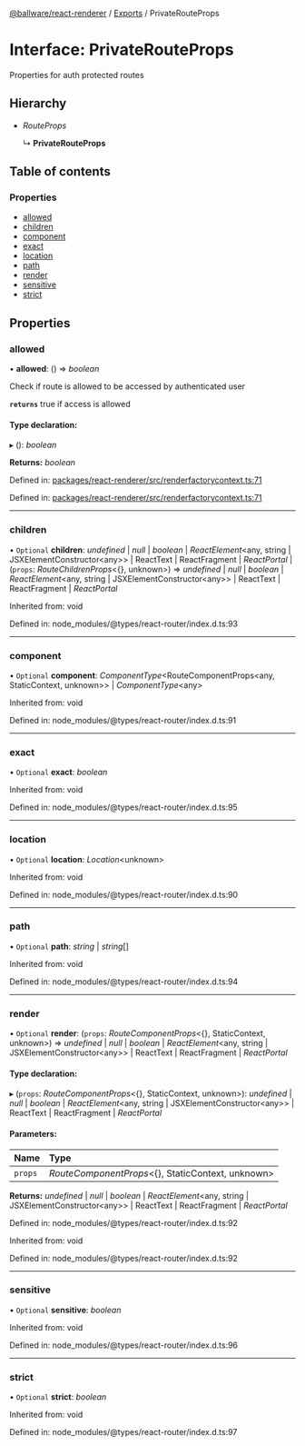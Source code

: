 [@ballware/react-renderer](../README.md) / [Exports](../modules.md) / PrivateRouteProps

# Interface: PrivateRouteProps

Properties for auth protected routes

## Hierarchy

* *RouteProps*

  ↳ **PrivateRouteProps**

## Table of contents

### Properties

- [allowed](privaterouteprops.md#allowed)
- [children](privaterouteprops.md#children)
- [component](privaterouteprops.md#component)
- [exact](privaterouteprops.md#exact)
- [location](privaterouteprops.md#location)
- [path](privaterouteprops.md#path)
- [render](privaterouteprops.md#render)
- [sensitive](privaterouteprops.md#sensitive)
- [strict](privaterouteprops.md#strict)

## Properties

### allowed

• **allowed**: () => *boolean*

Check if route is allowed to be accessed by authenticated user

**`returns`** true if access is allowed

#### Type declaration:

▸ (): *boolean*

**Returns:** *boolean*

Defined in: [packages/react-renderer/src/renderfactorycontext.ts:71](https://github.com/ballware/ballware-client/blob/d3c33ca/packages/react-renderer/src/renderfactorycontext.ts#L71)

Defined in: [packages/react-renderer/src/renderfactorycontext.ts:71](https://github.com/ballware/ballware-client/blob/d3c33ca/packages/react-renderer/src/renderfactorycontext.ts#L71)

___

### children

• `Optional` **children**: *undefined* \| *null* \| *boolean* \| *ReactElement*<any, string \| JSXElementConstructor<any\>\> \| ReactText \| ReactFragment \| *ReactPortal* \| (`props`: *RouteChildrenProps*<{}, unknown\>) => *undefined* \| *null* \| *boolean* \| *ReactElement*<any, string \| JSXElementConstructor<any\>\> \| ReactText \| ReactFragment \| *ReactPortal*

Inherited from: void

Defined in: node_modules/@types/react-router/index.d.ts:93

___

### component

• `Optional` **component**: *ComponentType*<RouteComponentProps<any, StaticContext, unknown\>\> \| *ComponentType*<any\>

Inherited from: void

Defined in: node_modules/@types/react-router/index.d.ts:91

___

### exact

• `Optional` **exact**: *boolean*

Inherited from: void

Defined in: node_modules/@types/react-router/index.d.ts:95

___

### location

• `Optional` **location**: *Location*<unknown\>

Inherited from: void

Defined in: node_modules/@types/react-router/index.d.ts:90

___

### path

• `Optional` **path**: *string* \| *string*[]

Inherited from: void

Defined in: node_modules/@types/react-router/index.d.ts:94

___

### render

• `Optional` **render**: (`props`: *RouteComponentProps*<{}, StaticContext, unknown\>) => *undefined* \| *null* \| *boolean* \| *ReactElement*<any, string \| JSXElementConstructor<any\>\> \| ReactText \| ReactFragment \| *ReactPortal*

#### Type declaration:

▸ (`props`: *RouteComponentProps*<{}, StaticContext, unknown\>): *undefined* \| *null* \| *boolean* \| *ReactElement*<any, string \| JSXElementConstructor<any\>\> \| ReactText \| ReactFragment \| *ReactPortal*

#### Parameters:

Name | Type |
:------ | :------ |
`props` | *RouteComponentProps*<{}, StaticContext, unknown\> |

**Returns:** *undefined* \| *null* \| *boolean* \| *ReactElement*<any, string \| JSXElementConstructor<any\>\> \| ReactText \| ReactFragment \| *ReactPortal*

Defined in: node_modules/@types/react-router/index.d.ts:92

Inherited from: void

Defined in: node_modules/@types/react-router/index.d.ts:92

___

### sensitive

• `Optional` **sensitive**: *boolean*

Inherited from: void

Defined in: node_modules/@types/react-router/index.d.ts:96

___

### strict

• `Optional` **strict**: *boolean*

Inherited from: void

Defined in: node_modules/@types/react-router/index.d.ts:97
